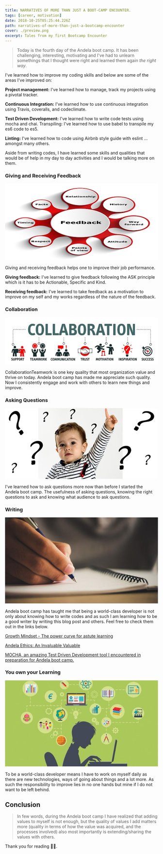 ```yaml
---
title: NARRATIVES OF MORE THAN JUST A BOOT-CAMP ENCOUNTER.
tags: [career, motivation]
date: 2018-10-25T05:25:44.226Z
path: narratives-of-more-than-just-a-bootcamp-encounter
cover: ./preview.png
excerpt: Tales from my first Bootcamp Encounter
---
```


 >Today is the fourth day of the Andela boot camp. It has been challenging, interesting, motivating and I've had to unlearn somethings that I thought were right and learned them again *the right way*.

I've learned how to improve my coding skills and below are some of the areas I've improved on:

**Project management:** I've learned how to manage, track my projects using a pivotal tracker.

**Continuous Integration:** I've learned how to use continuous integration using Travis, coveralls, and codeclimate.

**Test Driven Development:** I've learned how to write code tests using mocha and chai.
Transpiling: I've learned how to use babel to transpile my es6 code to es5.

**Linting:** I've learned how to code using Airbnb style guide with eslint …amongst many others.


Aside from writing codes, I have learned some skills and qualities that would be of help in my day to day activities and I would be talking more on them.

### Giving and Receiving Feedback
 ![](./feedback.png)
 
Giving and receiving feedback helps one to improve their job performance.

 **Giving feedback:** I've learned to give feedback following the ASK principle which is it has to be Actionable, Specific and Kind.

**Receiving feedback:** I've learned to take feedback as a motivation to improve on my self and my works regardless of the nature of the feedback.

### Collaboration
![](./collaboration.png)

CollaborationTeamwork is one key quality that most organization value and thrive on today. Andela boot camp has made me appreciate such quality. Now I consistently engage and work with others to learn new things and improve.

### Asking Questions
![](./asking-questions.png)

I've learned how to ask questions more now than before I started the Andela boot camp. The usefulness of asking questions, knowing the right questions to ask and knowing what audience to ask questions.

### Writing
![](./writing.png)

Andela boot camp has taught me that being a world-class developer is not only about knowing how to write codes and as such I am learning how to be a good writer by writing this blog post and others. Feel free to check them out in the links below.

[Growth Mindset - The power curve for astute learning](https://medium.com/@ekunolaeasybuoy/growth-mindset-the-power-curve-for-astute-learning-c75422f5cf5b?source=post_page---------------------------)

[Andela Ethics: An Invaluable Valuable](https://medium.com/@easybuoy/andela-ethics-an-invaluable-valuable-cae01c57142d)

[MOCHA, an amazing Test Driven Development tool I encountered in preparation for Andela boot camp.](https://medium.com/@easybuoy/mocha-an-amazing-test-driven-development-tool-i-encountered-in-preparation-for-andela-boot-camp-ce718519e93e)

### You own your Learning
![](./yoyo.png)

To be a world-class developer means I have to work on myself daily as there are new technologies, ways of going about things and a lot more. As such the responsibility to improve lies in no one hands but mine if I do not want to be left behind.

## Conclusion
> In few words, during the Andela boot camp I have realized that adding values to myself is not enough, but the quality of values I add matters more (quality in terms of how the value was acquired, and the processes involved) also most importantly is extending/sharing the values with others.

Thank you for reading 🙏🏾.

